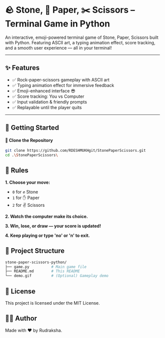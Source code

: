 # 🪨 Stone, 📄 Paper, ✂️ Scissors – Terminal Game in Python

An interactive, emoji-powered terminal game of Stone, Paper, Scissors built with Python. Featuring ASCII art, a typing animation effect, score tracking, and a smooth user experience — all in your terminal!

---


## ✨ Features

- ✅ Rock-paper-scissors gameplay with ASCII art
- ✅ Typing animation effect for immersive feedback
- ✅ Emoji-enhanced interface 😎
- ✅ Score tracking: You vs Computer
- ✅ Input validation & friendly prompts
- ✅ Replayable until the player quits

---

## 🚀 Getting Started

#### 📁 Clone the Repository

```bash
git clone https://github.com/RDESHMUKHgit/StonePaperScissors.git
cd .\StonePaperScissors\
```
## 📝 Rules
<b>1. Choose your move:</b>
- `0` for ✊ Stone
- `1` for ✋ Paper
- `2` for ✌ Scissors

<b>2. Watch the computer make its choice.</b>

<b>3. Win, lose, or draw — your score is updated!</b>

<b>4. Keep playing or type 'no' or 'n' to exit.</b>

## 📂 Project Structure

```bash
stone-paper-scissors-python/
├── game.py          # Main game file
├── README.md        # This README
└── demo.gif         # (Optional) Gameplay demo

```

## 📜 License
This project is licensed under the MIT License.

## 🙋‍♂️ Author
Made with ❤️ by Rudraksha.

